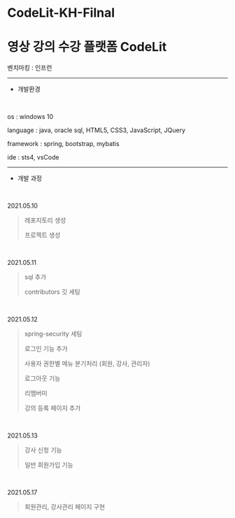 # CodeLit-KH-Filnal



영상 강의 수강 플랫폼 CodeLit
==============================

벤치마킹 : 인프런


------------------------------------------
* 개발환경
<br/>

os : windows 10

language : java, oracle sql, HTML5, CSS3, JavaScript, JQuery

framework : spring, bootstrap, mybatis

ide : sts4, vsCode

------------------------------------------
* 개발 과정
<br/>

2021.05.10
> 레포지토리 생성
> 
> 프로젝트 생성
<br/>

2021.05.11
> sql 추가 
> 
> contributors 깃 세팅
<br/>

2021.05.12
> spring-security 세팅
>
> 로그인 기능 추가
>
> 사용자 권한별 메뉴 분기처리 (회원, 강사, 관리자)
> 
> 로그아웃 기능
> 
> 리멤버미
> 
> 강의 등록 페이지 추가
<br/>

2021.05.13
> 강사 신청 기능
> 
> 일반 회원가입 기능
<br/>

2021.05.17
> 회원관리, 강사관리 페이지 구현
> 
